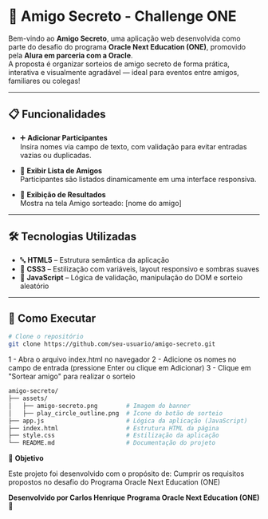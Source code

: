 # 🎁 Amigo Secreto - Challenge ONE

Bem-vindo ao **Amigo Secreto**, uma aplicação web desenvolvida como parte do desafio do programa **Oracle Next Education (ONE)**, promovido pela **Alura em parceria com a Oracle**.  
A proposta é organizar sorteios de amigo secreto de forma prática, interativa e visualmente agradável — ideal para eventos entre amigos, familiares ou colegas!

---

## 📋 Funcionalidades

- ➕ **Adicionar Participantes**  
  Insira nomes via campo de texto, com validação para evitar entradas vazias ou duplicadas.

- 📃 **Exibir Lista de Amigos**  
  Participantes são listados dinamicamente em uma interface responsiva.

- 📢 **Exibição de Resultados**  
  Mostra na tela Amigo sorteado: [nome do amigo]

---

## 🛠️ Tecnologias Utilizadas

- 🔤 **HTML5** – Estrutura semântica da aplicação  
- 🎨 **CSS3** – Estilização com variáveis, layout responsivo e sombras suaves  
- 🧠 **JavaScript** – Lógica de validação, manipulação do DOM e sorteio aleatório  

---

## 🚀 **Como Executar**

```bash
# Clone o repositório
git clone https://github.com/seu-usuario/amigo-secreto.git
````
1 - Abra o arquivo index.html no navegador
2 - Adicione os nomes no campo de entrada (pressione Enter ou clique em Adicionar)
3 - Clique em "Sortear amigo" para realizar o sorteio

```bash
amigo-secreto/
├── assets/
│   ├── amigo-secreto.png        # Imagem do banner
│   ├── play_circle_outline.png  # Ícone do botão de sorteio
├── app.js                       # Lógica da aplicação (JavaScript)
├── index.html                   # Estrutura HTML da página
├── style.css                    # Estilização da aplicação
└── README.md                    # Documentação do projeto
````

🎯 **Objetivo**

Este projeto foi desenvolvido com o propósito de:
Cumprir os requisitos propostos no desafio do Programa Oracle Next Education (ONE)



**Desenvolvido por Carlos Henrique** 
**Programa Oracle Next Education (ONE)** 🚀
